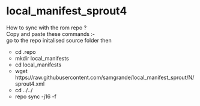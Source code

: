 # local_manifest_sprout4
How to sync with the rom repo ? <br>
Copy and paste these commands :-<br>
go to the repo initalised source folder then<br>
<ul style="list-style-type:circle">
 <li> cd .repo</li>
 <li> mkdir local_manifests </li>
 <li> cd local_manifests </li>
 <li> wget https://raw.githubusercontent.com/samgrande/local_manifest_sprout/N/sprout4.xml </li>
 <li> cd ../../</li>
 <li> repo sync -j16 -f</li>
